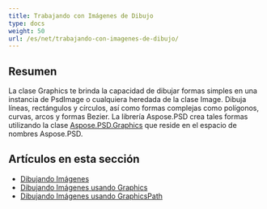 ```yaml
---
title: Trabajando con Imágenes de Dibujo
type: docs
weight: 50
url: /es/net/trabajando-con-imagenes-de-dibujo/
---
```



## **Resumen**
La clase Graphics te brinda la capacidad de dibujar formas simples en una instancia de PsdImage o cualquiera heredada de la clase Image. Dibuja líneas, rectángulos y círculos, así como formas complejas como polígonos, curvas, arcos y formas Bezier. La librería Aspose.PSD crea tales formas utilizando la clase [Aspose.PSD.Graphics](https://reference.aspose.com/psd/net/aspose.psd/graphics) que reside en el espacio de nombres Aspose.PSD.


## **Artículos en esta sección**
- [Dibujando Imágenes](/psd/es/net/dibujando-imagenes/)
- [Dibujando Imágenes usando Graphics](/psd/es/net/dibujando-imagenes-usando-graphics/)
- [Dibujando Imágenes usando GraphicsPath](/psd/es/net/dibujando-imagenes-usando-graphicspath/)

